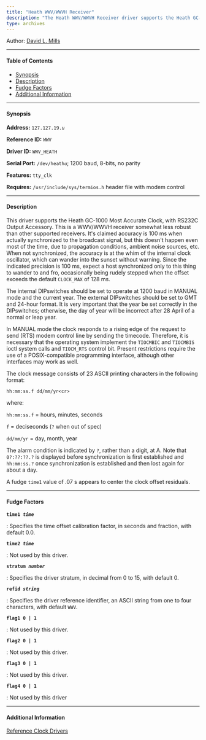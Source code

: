 ```yaml
---
title: "Heath WWV/WWVH Receiver"
description: "The Heath WWV/WWVH Receiver driver supports the Heath GC-1000 Most Accurate Clock, with RS232C Output Accessory."
type: archives
---
```


Author: [David L. Mills](https://www.nwtime.org/tribute-to-david-l-mills/)

* * *

#### Table of Contents

*   [Synopsis](/documentation/drivers/driver19/#synopsis)
*   [Description](/documentation/drivers/driver19/#description)
*   [Fudge Factors](/documentation/drivers/driver19/#fudge-factors)
*   [Additional Information](/documentation/drivers/driver19/#additional-information)

* * *

#### Synopsis

**Address:** <code>127.127.19._u_</code>

**Reference ID:** `WWV`

**Driver ID:** `WWV_HEATH`

**Serial Port:** <code>/dev/heath*u*</code>; 1200 baud, 8-bits, no parity

**Features:** `tty_clk`

**Requires:** `/usr/include/sys/termios.h` header file with modem control

* * *

#### Description

This driver supports the Heath GC-1000 Most Accurate Clock, with RS232C Output Accessory. This is a WWV/WWVH receiver somewhat less robust than other supported receivers. It's claimed accuracy is 100 ms when actually synchronized to the broadcast signal, but this doesn't happen even most of the time, due to propagation conditions, ambient noise sources, etc. When not synchronized, the accuracy is at the whim of the internal clock oscillator, which can wander into the sunset without warning. Since the indicated precision is 100 ms, expect a host synchronized only to this thing to wander to and fro, occasionally being rudely stepped when the offset exceeds the default `CLOCK_MAX` of 128 ms.

The internal DIPswitches should be set to operate at 1200 baud in MANUAL mode and the current year. The external DIPswitches should be set to GMT and 24-hour format. It is very important that the year be set correctly in the DIPswitches; otherwise, the day of year will be incorrect after 28 April of a normal or leap year.

In MANUAL mode the clock responds to a rising edge of the request to send (RTS) modem control line by sending the timecode. Therefore, it is necessary that the operating system implement the `TIOCMBIC` and `TIOCMBIS` ioctl system calls and `TIOCM_RTS` control bit. Present restrictions require the use of a POSIX-compatible programming interface, although other interfaces may work as well.

The clock message consists of 23 ASCII printing characters in the following format:

<code>hh:mm:ss.f     dd/mm/yr\<cr></code>

where:

`hh:mm:ss.f` = hours, minutes, seconds

`f` = deciseconds (`?` when out of spec)

`dd/mm/yr` = day, month, year

The alarm condition is indicated by `?`, rather than a digit, at A. Note that `0?:??:??.?` is displayed before synchronization is first established and `hh:mm:ss.?` once synchronization is established and then lost again for about a day.

A fudge `time1` value of .07 s appears to center the clock offset residuals.

* * *

#### Fudge Factors

<code>**time1 _time_**</code>

: Specifies the time offset calibration factor, in seconds and fraction, with default 0.0.

<code>**time2 _time_**</code>

: Not used by this driver.

<code>**stratum _number_**</code>

: Specifies the driver stratum, in decimal from 0 to 15, with default 0.

<code>**refid _string_**</code>

: Specifies the driver reference identifier, an ASCII string from one to four characters, with default `WWV`.

<code>**flag1 0 | 1**</code>

: Not used by this driver.

<code>**flag2 0 | 1**</code>

: Not used by this driver.

<code>**flag3 0 | 1**</code>

: Not used by this driver.

<code>**flag4 0 | 1**</code>

: Not used by this driver

* * *

#### Additional Information

[Reference Clock Drivers](/documentation/4.2.8-series/refclock/)